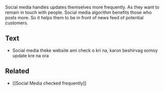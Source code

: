 Social media handles updates themselves more frequently. As they want to remain in touch with people. Social media algorithm benefits those who posts more. So it helps them to be in front of news feed of potential customers.

## Text
- Social media theke website ami check o kri na, karon beshirvag somoy update kre na ora


## Related
- [[Social Media checked frequently]]